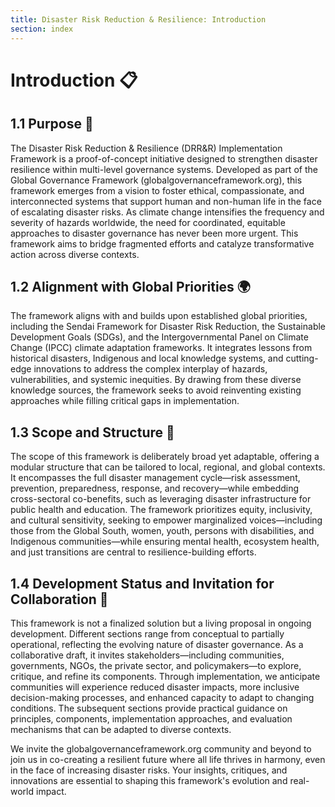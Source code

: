 ```yaml
---
title: Disaster Risk Reduction & Resilience: Introduction
section: index
---
```


# Introduction 📋

## 1.1 Purpose 🎯
The Disaster Risk Reduction & Resilience (DRR&R) Implementation Framework is a proof-of-concept initiative designed to strengthen disaster resilience within multi-level governance systems. Developed as part of the Global Governance Framework (globalgovernanceframework.org), this framework emerges from a vision to foster ethical, compassionate, and interconnected systems that support human and non-human life in the face of escalating disaster risks. As climate change intensifies the frequency and severity of hazards worldwide, the need for coordinated, equitable approaches to disaster governance has never been more urgent. This framework aims to bridge fragmented efforts and catalyze transformative action across diverse contexts.

## 1.2 Alignment with Global Priorities 🌍
The framework aligns with and builds upon established global priorities, including the Sendai Framework for Disaster Risk Reduction, the Sustainable Development Goals (SDGs), and the Intergovernmental Panel on Climate Change (IPCC) climate adaptation frameworks. It integrates lessons from historical disasters, Indigenous and local knowledge systems, and cutting-edge innovations to address the complex interplay of hazards, vulnerabilities, and systemic inequities. By drawing from these diverse knowledge sources, the framework seeks to avoid reinventing existing approaches while filling critical gaps in implementation.

## 1.3 Scope and Structure 🔬
The scope of this framework is deliberately broad yet adaptable, offering a modular structure that can be tailored to local, regional, and global contexts. It encompasses the full disaster management cycle—risk assessment, prevention, preparedness, response, and recovery—while embedding cross-sectoral co-benefits, such as leveraging disaster infrastructure for public health and education. The framework prioritizes equity, inclusivity, and cultural sensitivity, seeking to empower marginalized voices—including those from the Global South, women, youth, persons with disabilities, and Indigenous communities—while ensuring mental health, ecosystem health, and just transitions are central to resilience-building efforts.

## 1.4 Development Status and Invitation for Collaboration 🤝
This framework is not a finalized solution but a living proposal in ongoing development. Different sections range from conceptual to partially operational, reflecting the evolving nature of disaster governance. As a collaborative draft, it invites stakeholders—including communities, governments, NGOs, the private sector, and policymakers—to explore, critique, and refine its components. Through implementation, we anticipate communities will experience reduced disaster impacts, more inclusive decision-making processes, and enhanced capacity to adapt to changing conditions. The subsequent sections provide practical guidance on principles, components, implementation approaches, and evaluation mechanisms that can be adapted to diverse contexts.

We invite the globalgovernanceframework.org community and beyond to join us in co-creating a resilient future where all life thrives in harmony, even in the face of increasing disaster risks. Your insights, critiques, and innovations are essential to shaping this framework's evolution and real-world impact.

